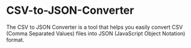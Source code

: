 # CSV-to-JSON-Converter
The CSV to JSON Converter is a tool that helps you easily convert CSV (Comma Separated Values) files into JSON (JavaScript Object Notation) format.
